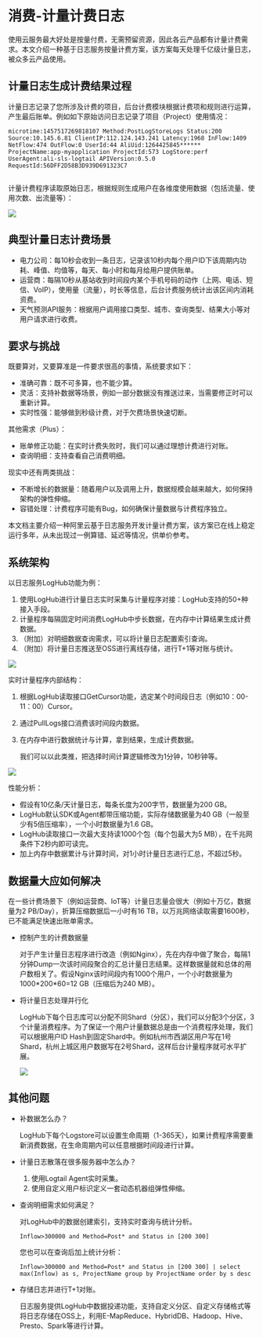 # 消费-计量计费日志

使用云服务最大好处是按量付费，无需预留资源，因此各云产品都有计量计费需求。本文介绍一种基于日志服务按量计费方案，该方案每天处理千亿级计量日志，被众多云产品使用。

## 计量日志生成计费结果过程

计量日志记录了您所涉及计费的项目，后台计费模块根据计费项和规则进行运算，产生最后账单。例如如下原始访问日志记录了项目（Project）使用情况：

```
microtime:1457517269818107 Method:PostLogStoreLogs Status:200 Source:10.145.6.81 ClientIP:112.124.143.241 Latency:1968 InFlow:1409 NetFlow:474 OutFlow:0 UserId:44 AliUid:1264425845****** ProjectName:app-myapplication ProjectId:573 LogStore:perf UserAgent:ali-sls-logtail APIVersion:0.5.0 RequestId:56DFF2D58B3D939D691323C7
            
```

计量计费程序读取原始日志，根据规则生成用户在各维度使用数据（包括流量、使用次数、出流量等）：

![](https://static-aliyun-doc.oss-accelerate.aliyuncs.com/assets/img/zh-CN/2808449951/p32415.png)

## 典型计量日志计费场景

-   电力公司：每10秒会收到一条日志，记录该10秒内每个用户ID下该周期内功耗、峰值、均值等，每天、每小时和每月给用户提供账单。
-   运营商：每隔10秒从基站收到时间段内某个手机号码的动作（上网、电话、短信、VoIP），使用量（流量），时长等信息，后台计费服务统计出该区间内消耗资费。
-   天气预测API服务：根据用户调用接口类型、城市、查询类型、结果大小等对用户请求进行收费。

## 要求与挑战

既要算对，又要算准是一件要求很高的事情，系统要求如下：

-   准确可靠：既不可多算，也不能少算。
-   灵活：支持补数据等场景，例如一部分数据没有推送过来，当需要修正时可以重新计算。
-   实时性强：能够做到秒级计费，对于欠费场景快速切断。

其他需求（Plus）：

-   账单修正功能：在实时计费失败时，我们可以通过理想计费进行对账。
-   查询明细：支持查看自己消费明细。

现实中还有两类挑战：

-   不断增长的数据量：随着用户以及调用上升，数据规模会越来越大，如何保持架构的弹性伸缩。
-   容错处理：计费程序可能有Bug，如何确保计量数据与计费程序独立。

本文档主要介绍一种阿里云基于日志服务开发计量计费方案，该方案已在线上稳定运行多年，从未出现过一例算错、延迟等情况，供单价参考。

## 系统架构

以日志服务LogHub功能为例：

1.  使用LogHub进行计量日志实时采集与计量程序对接：LogHub支持的50+种接入手段。
2.  计量程序每隔固定时间消费LogHub中步长数据，在内存中计算结果生成计费数据。
3.  （附加）对明细数据查询需求，可以将计量日志配置索引查询。
4.  （附加）将计量日志推送至OSS进行离线存储，进行T+1等对账与统计。

![](https://static-aliyun-doc.oss-accelerate.aliyuncs.com/assets/img/zh-CN/2808449951/p32417.png)

实时计量程序内部结构：

1.  根据LogHub读取接口GetCursor功能，选定某个时间段日志（例如10：00-11：00）Cursor。
2.  通过PullLogs接口消费该时间段内数据。
3.  在内存中进行数据统计与计算，拿到结果，生成计费数据。

    我们可以以此类推，把选择时间计算逻辑修改为1分钟，10秒钟等。


![](https://static-aliyun-doc.oss-accelerate.aliyuncs.com/assets/img/zh-CN/2808449951/p32418.png)

性能分析：

-   假设有10亿条/天计量日志，每条长度为200字节，数据量为200 GB。
-   LogHub默认SDK或Agent都带压缩功能，实际存储数据量为40 GB（一般至少有5倍压缩率），一个小时数据量为1.6 GB。
-   LogHub读取接口一次最大支持读1000个包（每个包最大为5 MB），在千兆网条件下2秒内即可读完。
-   加上内存中数据累计与计算时间，对1小时计量日志进行汇总，不超过5秒。

## 数据量大应如何解决

在一些计费场景下（例如运营商、IoT等）计量日志量会很大（例如十万亿，数据量为2 PB/Day），折算压缩数据后一小时有16 TB，以万兆网络读取需要1600秒，已不能满足快速出账单需求。

-   控制产生的计费数据量

    对于产生计量日志程序进行改造（例如Nginx），先在内存中做了聚合，每隔1分钟Dump一次该时间段聚合的汇总计量日志结果。这样数据量就和总体的用户数相关了。假设Nginx该时间段内有1000个用户，一个小时数据量为1000\*200\*60=12 GB（压缩后为240 MB）。

-   将计量日志处理并行化

    LogHub下每个日志库可以分配不同Shard（分区），我们可以分配3个分区，3个计量消费程序。为了保证一个用户计量数据总是由一个消费程序处理，我们可以根据用户ID Hash到固定Shard中。例如杭州市西湖区用户写在1号Shard，杭州上城区用户数据写在2号Shard，这样后台计量程序就可水平扩展。

    ![](https://static-aliyun-doc.oss-accelerate.aliyuncs.com/assets/img/zh-CN/3808449951/p32419.png)


## 其他问题

-   补数据怎么办？

    LogHub下每个Logstore可以设置生命周期（1-365天），如果计费程序需要重新消费数据，在生命周期内可以任意根据时间段进行计算。

-   计量日志散落在很多服务器中怎么办？
    1.  使用Logtail Agent实时采集。
    2.  使用自定义用户标识定义一套动态机器组弹性伸缩。
-   查询明细需求如何满足？

    对LogHub中的数据创建索引，支持实时查询与统计分析。

    ```
    Inflow>300000 and Method=Post* and Status in [200 300]
    ```

    您也可以在查询后加上统计分析：

    ```
    Inflow>300000 and Method=Post* and Status in [200 300] | select max(Inflow) as s, ProjectName group by ProjectName order by s desc            
    ```

-   存储日志并进行T+1对账。

    日志服务提供LogHub中数据投递功能，支持自定义分区、自定义存储格式等将日志存储在OSS上，利用E-MapReduce、HybridDB、Hadoop、Hive、Presto、Spark等进行计算。


